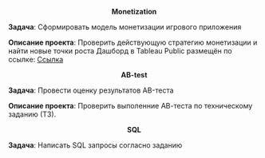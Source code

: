 <p align="center"><b>Monetization</b></p>

**Задача**: Сформировать модель монетизации игрового приложения

**Описание проекта**: Проверить действующую стратегию монетизации и найти новые точки роста
Дашборд в Tableau Public размещён по ссылке: <a href='https://public.tableau.com/app/profile/aleksandr3569/viz/FinalBook_16314814329860/Dashboard1?publish=yes'>Ссылка</a>

<p align="center"><b>AB-test</b></p>

**Задача**: Провести оценку результатов AB-теста

**Описание проекта**: Проверить выполенние АВ-теста по техническому заданию (ТЗ).

<p align="center"><b>SQL</b></p>

**Задача**: Написать SQL запросы согласно заданию
